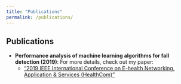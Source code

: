 ```yaml
---
title: "Publications"
permalink: /publications/
---
```



## Publications
- **Performance analysis of machine learning algorithms for fall detection (2019)**: For more details, check out my paper:
  - [“2019 IEEE International Conference on E-health Networking, Application & Services (HealthCom)”](https://ieeexplore.ieee.org/abstract/document/9009442)

